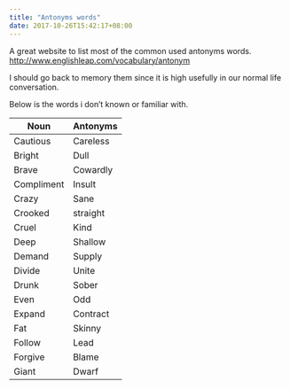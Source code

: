 ```yaml
---
title: "Antonyms words"
date: 2017-10-26T15:42:17+08:00
---
```


A great website to list most of the common used antonyms words.
http://www.englishleap.com/vocabulary/antonym

I should go back to memory them since it is high usefully in our normal life conversation.

Below is the words i don’t known or familiar with.

| Noun | Antonyms |
| ---- | ---------|
|Cautious | Careless |
|Bright | Dull|
|Brave | Cowardly|
|Compliment | Insult|
|Crazy | Sane|
|Crooked  | straight|
|Cruel | Kind|
|Deep | Shallow|
|Demand | Supply|
|Divide | Unite|
|Drunk | Sober|
|Even | Odd|
|Expand | Contract|
|Fat | Skinny|
|Follow | Lead|
|Forgive | Blame|
|Giant | Dwarf|